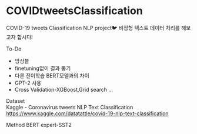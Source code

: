 # COVIDtweetsClassification
COVID-19 tweets Classification NLP project🐦
  비정형 텍스트 데이터 처리를 해보고자 합시다!
  
  To-Do
  + 앙상블
  + finetuning없이 결과 뽑기
  + 다른 전이학습 BERT모델과의 차이
  + GPT-2 사용
  + Cross Validation-XGBoost,Grid search ...
  
  Dataset  
  Kaggle - Coronavirus tweets NLP Text Classification  
  https://www.kaggle.com/datatattle/covid-19-nlp-text-classification
  
  Method
  BERT expert-SST2
